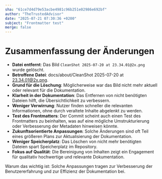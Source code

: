 ```yaml
---
sha: "61ce7d4d79e53acbe4981c96b251e02986e692bf"
author: "TheTrustedAdvisor"
date: "2025-07-21 07:30:36 +0200"
subject: "Frontmatter test"
merge: false
---
```


# Zusammenfassung der Änderungen

- **Datei entfernt**: Das Bild `CleanShot 2025-07-20 at 23.34.01@2x.png` wurde gelöscht.
- **Betroffene Datei**: docs/about/CleanShot 2025-07-20 at 23.34.01@2x.png.
- **Grund für die Löschung**: Möglicherweise war das Bild nicht mehr aktuell oder relevant für die Dokumentation.
- **Klarheit in der Dokumentation**: Das Entfernen von nicht benötigten Dateien hilft, die Übersichtlichkeit zu verbessern.
- **Weniger Verwirrung**: Nutzer finden schneller die relevanten Informationen, ohne durch veraltete Inhalte abgelenkt zu werden.
- **Test des Frontmatters**: Der Commit scheint auch einen Test des Frontmatters zu beinhalten, was auf eine mögliche Umstrukturierung oder Verbesserung der Metadaten hinweisen könnte.
- **Zukunftsorientierte Anpassungen**: Solche Änderungen sind oft Teil eines größeren Plans zur Aktualisierung der Dokumentation.
- **Weniger Speicherplatz**: Das Löschen von nicht mehr benötigten Dateien spart Speicherplatz im Repository.
- **Fokus auf Qualität**: Die Bereinigung von Inhalten zeigt ein Engagement für qualitativ hochwertige und relevante Dokumentation.

Warum das wichtig ist: Solche Anpassungen tragen zur Verbesserung der Benutzererfahrung und zur Effizienz der Dokumentation bei.


